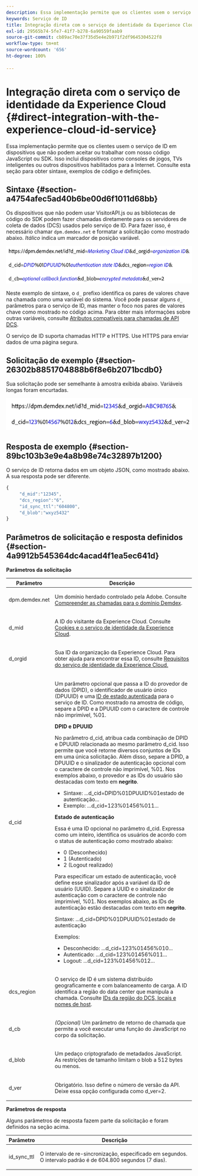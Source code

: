 ```yaml
---
description: Essa implementação permite que os clientes usem o serviço de ID em dispositivos que não podem aceitar ou trabalhar com nosso código JavaScript ou SDK. Isso inclui dispositivos como consoles de jogos, TVs inteligentes ou outros dispositivos habilitados para a Internet. Consulte esta seção para obter sintaxe, exemplos de código e definições.
keywords: Serviço de ID
title: Integração direta com o serviço de identidade da Experience Cloud
exl-id: 29565b74-5fe7-41f7-b278-6a90559faab9
source-git-commit: cb89ac70e37f35d5e4e2b971f2df9645304522f8
workflow-type: tm+mt
source-wordcount: '656'
ht-degree: 100%

---
```


# Integração direta com o serviço de identidade da Experience Cloud {#direct-integration-with-the-experience-cloud-id-service}

Essa implementação permite que os clientes usem o serviço de ID em dispositivos que não podem aceitar ou trabalhar com nosso código JavaScript ou SDK. Isso inclui dispositivos como consoles de jogos, TVs inteligentes ou outros dispositivos habilitados para a Internet. Consulte esta seção para obter sintaxe, exemplos de código e definições.

## Sintaxe {#section-a4754afec5ad40b6be00d6f1011d68bb}

Os dispositivos que não podem usar VisitorAPI.js ou as bibliotecas de código do SDK podem fazer chamadas diretamente para os servidores de coleta de dados (DCS) usados pelo serviço de ID. Para fazer isso, é necessário chamar `dpm.demdex.net` e formatar a solicitação como mostrado abaixo. *Itálico* indica um marcador de posição variável.

![](assets/directSyntax.png)

Neste exemplo de sintaxe, o `d_` prefixo identifica os pares de valores chave na chamada como uma variável do sistema. Você pode passar alguns `d_` parâmetros para o serviço de ID, mas manter o foco nos pares de valores chave como mostrado no código acima. Para obter mais informações sobre outras variáveis, consulte [Atributos compatíveis para chamadas de API DCS](https://experienceleague.adobe.com/docs/audience-manager/user-guide/api-and-sdk-code/dcs/dcs-api-reference/dcs-keys.html?lang=pt-BR).

O serviço de ID suporta chamadas HTTP e HTTPS. Use HTTPS para enviar dados de uma página segura.

## Solicitação de exemplo {#section-26302b8851704888b6f8e6b2071bcdb0}

Sua solicitação pode ser semelhante à amostra exibida abaixo. Variáveis longas foram encurtadas.

![](assets/directExample.png)

## Resposta de exemplo {#section-89bc103b3e9e4a8b98e74c32897b1200}

O serviço de ID retorna dados em um objeto JSON, como mostrado abaixo. A sua resposta pode ser diferente.

```js
{
     "d_mid":"12345",
     "dcs_region":"6",
     "id_sync_ttl":"604800",
     "d_blob":"wxyz5432"
}
```

## Parâmetros de solicitação e resposta definidos {#section-4a9912b545364dc4acad4f1ea5ec641d}

**Parâmetros da solicitação**

<table id="table_C8FFA89AB74E4E31A6926CDE5CD54217"> 
 <thead> 
  <tr> 
   <th colname="col1" class="entry"> Parâmetro </th> 
   <th colname="col2" class="entry"> Descrição </th> 
  </tr> 
 </thead>
 <tbody> 
  <tr> 
   <td colname="col1"> <p> <span class="codeph"> dpm.demdex.net</span> </p> </td> 
   <td colname="col2"> <p>Um domínio herdado controlado pela <span class="keyword">Adobe</span>. Consulte <a href="https://experienceleague.adobe.com/docs/audience-manager/user-guide/reference/demdex-calls.html?lang=pt-BR" format="https" scope="external">Compreender as chamadas para o domínio Demdex</a>. </p> </td> 
  </tr> 
  <tr> 
   <td colname="col1"> <p> <span class="codeph"> d_mid</span> </p> </td> 
   <td colname="col2"> <p>A ID do visitante da Experience Cloud. Consulte <a href="../introduction/cookies.md" format="dita" scope="local">Cookies e o serviço de identidade da Experience Cloud</a>. </p> </td> 
  </tr> 
  <tr> 
   <td colname="col1"> <p> <span class="codeph"> d_orgid</span> </p> </td> 
   <td colname="col2"> <p>Sua ID da organização da Experience Cloud. Para obter ajuda para encontrar essa ID, consulte <a href="../reference/requirements.md" format="dita" scope="local">Requisitos do serviço de identidade da Experience Cloud.</a> </p> </td> 
  </tr> 
  <tr> 
   <td colname="col1"> <p> <span class="codeph"> d_cid</span> </p> </td> 
   <td colname="col2"> <p>Um parâmetro opcional que passa a ID do provedor de dados (DPID), o identificador de usuário único (DPUUID) e uma <a href="../reference/authenticated-state.md" format="dita" scope="local"> ID de estado autenticada</a> para o serviço de ID. Como mostrado na amostra de código, separe a DPID e a DPUUID com o caractere de controle não imprimível, <span class="codeph">%01</span>. </p> <p> <b>DPID e DPUUID</b> </p> <p>No parâmetro <span class="codeph">d_cid</span>, atribua cada combinação de DPID e DPUUID relacionada ao mesmo parâmetro <span class="codeph">d_cid</span>. Isso permite que você retorne diversos conjuntos de IDs em uma única solicitação. Além disso, separe a DPID, a DPUUID e o sinalizador de autenticação opcional com o caractere de controle não imprimível, <span class="codeph">%01</span>. Nos exemplos abaixo, o provedor e as IDs do usuário são destacadas com texto em <b>negrito</b>. </p> 
    <ul id="ul_2E19D837296B40E9ACD096495CF711C5"> 
     <li id="li_5B94B057654440B99B989BA60E4ED053">Sintaxe: <span class="codeph">...d_cid=DPID%01DPUUID%01estado de autenticação...</span> </li> 
     <li id="li_B07833EF51D54F088574B7B7F9FB841A">Exemplo: <span class="codeph">...d_cid=123%01456%011...</span> </li> 
    </ul> <p> <b>Estado de autenticação</b> </p> <p>Essa é uma ID opcional no parâmetro <span class="codeph">d_cid</span>. Expressa como um inteiro, identifica os usuários de acordo com o status de autenticação como mostrado abaixo: </p> 
    <ul id="ul_E2B36922B11C4AA2A9016B6E2DC9EDAA"> 
     <li id="li_31C018E3F9514B938C73EF40C436715F"> <span class="codeph"> 0</span> (Desconhecido) </li> 
     <li id="li_1F125C3879324C2F8EF4613C0ECB5F02"> <span class="codeph"> 1</span> (Autenticado) </li> 
     <li id="li_EF6792D0115D407485079D5D7480D965"> <span class="codeph"> 2</span> (Logout realizado) </li> 
    </ul> <p>Para especificar um estado de autenticação, você define esse sinalizador após a variável da ID de usuário (UUID). Separe a UUID e o sinalizador de autenticação com o caractere de controle não imprimível, <span class="codeph">%01</span>. Nos exemplos abaixo, as IDs de autenticação estão destacadas com texto em <b>negrito</b>. </p> <p>Sintaxe: <span class="codeph">...d_cid=DPID%01DPUUID%01estado de autenticação</span> </p> <p>Exemplos: </p> 
    <ul id="ul_4C1054CE860A4D9C8DD85C2A8020C47F"> 
     <li id="li_AD4000BF3E0146C0BD37B1EC513EC314">Desconhecido: <span class="codeph">...d_cid=123%01456%010...</span> </li> 
     <li id="li_B037D424AADA4D41BF29381A9602AE61">Autenticado: <span class="codeph">...d_cid=123%01456%011...</span> </li> 
     <li id="li_0410FCB9E60D4DD08E7898D814E1C3C9">Logout: <span class="codeph">...d_cid=123%01456%012...</span> </li> 
    </ul> </td> 
  </tr> 
  <tr> 
   <td colname="col1"> <p> <span class="codeph"> dcs_region</span> </p> </td> 
   <td colname="col2"> <p>O serviço de ID é um sistema distribuído geograficamente e com balanceamento de carga. A ID identifica a região do data center que manipula a chamada. Consulte <a href="https://experienceleague.adobe.com/docs/audience-manager/user-guide/api-and-sdk-code/dcs/dcs-api-reference/dcs-regions.html?lang=pt-BR" format="https" scope="external">IDs da região do DCS, locais e nomes de host</a>. </p> </td> 
  </tr> 
  <tr> 
   <td colname="col1"> <p> <span class="codeph"> d_cb</span> </p> </td> 
   <td colname="col2"> <p> <i>(Opcional)</i> Um parâmetro de retorno de chamada que permite a você executar uma função do JavaScript no corpo da solicitação. </p> </td> 
  </tr> 
  <tr> 
   <td colname="col1"> <p> <span class="codeph"> d_blob</span> </p> </td> 
   <td colname="col2"> <p>Um pedaço criptografado de metadados JavaScript. As restrições de tamanho limitam o blob a 512 bytes ou menos. </p> </td> 
  </tr> 
  <tr> 
   <td colname="col1"> <p> <span class="codeph"> d_ver</span> </p> </td> 
   <td colname="col2"> <p>Obrigatório. Isso define o número de versão da API. Deixe essa opção configurada como <span class="codeph">d_ver=2</span>. </p> </td> 
  </tr> 
 </tbody> 
</table>

**Parâmetros de resposta**

Alguns parâmetros de resposta fazem parte da solicitação e foram definidos na seção acima.

<table id="table_58D0E8876DDC4A81B1F24F845E87EC18"> 
 <thead> 
  <tr> 
   <th colname="col1" class="entry"> Parâmetro </th> 
   <th colname="col2" class="entry"> Descrição </th> 
  </tr> 
 </thead>
 <tbody> 
  <tr> 
   <td colname="col1"> <p> <span class="codeph"> id_sync_ttl</span> </p> </td> 
   <td colname="col2"> <p>O intervalo de re-sincronização, especificado em segundos. O intervalo padrão é de 604.800 segundos (7 dias). </p> </td> 
  </tr> 
 </tbody> 
</table>
